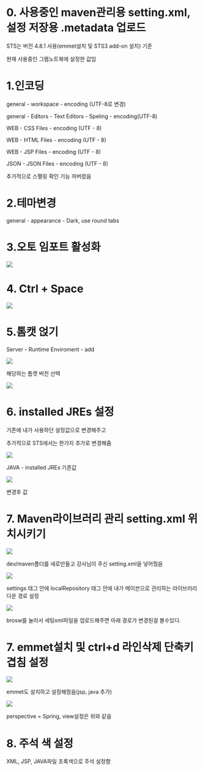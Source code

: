 # 0. 사용중인 maven관리용 setting.xml, 설정 저장용 .metadata 업로드

STS는 버전 4.8.1 사용(emmet설치 및 STS3 add-on 설치) 기준

현재 사용중인 그램노트북에 설정한 값임

# 1.인코딩

general - workspace - encoding (UTF-8로 변경)

general - Editors - Text Editors - Speling - encoding(UTF-8)

WEB - CSS Files - encoding (UTF - 8)

WEB - HTML Files - encoding (UTF - 8)

WEB - JSP Files - encoding (UTF - 8)

JSON - JSON Files - encoding (UTF - 8)

추가적으로 스펠링 확인 기능 꺼버렸음

# 2.테마변경

general - appearance - Dark, use round tabs

# 3.오토 임포트 활성화

![](./img/2021-05-13-22-09-05.png)

# 4. Ctrl + Space

![](./img/2021-05-13-22-09-41.png)

# 5.톰캣 얹기

Server - Runtime Enviroment - add

![](./img/2021-05-13-22-10-01.png)

해당하는 톰캣 버전 선택

![](./img/2021-05-13-22-10-15.png)

# 6. installed JREs 설정

기존에 내가 사용하던 설정값으로 변경해주고

추가적으로 STS에서는 한가지 추가로 변경해줌

![](./img/2021-05-13-22-12-06.png)

JAVA - installed JREs 기존값

![](./img/2021-05-13-22-12-21.png)

변경후 값

# 7. Maven라이브러리 관리 setting.xml 위치시키기

![](./img/2021-05-13-22-12-43.png)

dev/maven폴더를 새로만들고 강사님이 주신 setting.xml을 넣어줬음

![](./img/2021-05-13-22-12-55.png)

settings 태그 안에 localRepository 태그 안에 내가 메이븐으로 관리하는 라이브러리
다운 경로 설정

![](./img/2021-05-13-22-13-07.png)

brosw를 눌러서 세팅xml파일을 업로드해주면 아래 경로가 변경된걸 볼수있다.

# 7. emmet설치 및 ctrl+d 라인삭제 단축키 겹침 설정

![](./img/2021-05-13-22-13-19.png)

emmet도 설치하고 설정해줬음(jsp, java 추가)

![](./img/2021-05-13-22-13-36.png)

perspective = Spring, view설정은 위와 같음

# 8. 주석 색 설정

XML, JSP, JAVA파일 초록색으로 주석 설정함
